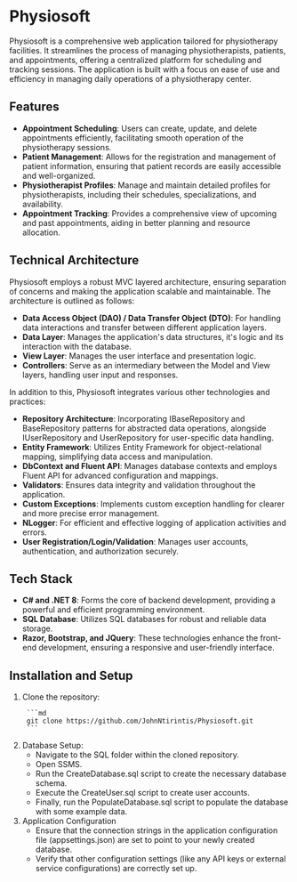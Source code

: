 # Physiosoft

Physiosoft is a comprehensive web application tailored for physiotherapy facilities. It streamlines the process of managing physiotherapists, patients, and appointments, offering a centralized platform for scheduling and tracking sessions. The application is built with a focus on ease of use and efficiency in managing daily operations of a physiotherapy center.

## Features

- **Appointment Scheduling**:  Users can create, update, and delete appointments efficiently, facilitating smooth operation of the physiotherapy sessions.
- **Patient Management**: Allows for the registration and management of patient information, ensuring that patient records are easily accessible and well-organized.
- **Physiotherapist Profiles**: Manage and maintain detailed profiles for physiotherapists, including their schedules, specializations, and availability.
- **Appointment Tracking**: Provides a comprehensive view of upcoming and past appointments, aiding in better planning and resource allocation.

## Technical Architecture

Physiosoft employs a robust MVC layered architecture, ensuring separation of concerns and making the application scalable and maintainable. The architecture is outlined as follows:

- **Data Access Object (DAO) / Data Transfer Object (DTO)**: For handling data interactions and transfer between different application layers.
- **Data Layer**: Manages the application's data structures, it's logic and its interaction with the database.
- **View Layer**: Manages the user interface and presentation logic.
- **Controllers**: Serve as an intermediary between the Model and View layers, handling user input and responses.

In addition to this, Physiosoft integrates various other technologies and practices:

- **Repository Architecture**: Incorporating IBaseRepository and BaseRepository patterns for abstracted data operations, alongside IUserRepository and UserRepository for user-specific data handling.
- **Entity Framework**: Utilizes Entity Framework for object-relational mapping, simplifying data access and manipulation.
- **DbContext and Fluent API**: Manages database contexts and employs Fluent API for advanced configuration and mappings.
- **Validators**: Ensures data integrity and validation throughout the application.
- **Custom Exceptions**: Implements custom exception handling for clearer and more precise error management.
- **NLogger**: For efficient and effective logging of application activities and errors.
- **User Registration/Login/Validation**: Manages user accounts, authentication, and authorization securely.

## Tech Stack
- **C# and .NET 8**: Forms the core of backend development, providing a powerful and efficient programming environment.
- **SQL Database**: Utilizes SQL databases for robust and reliable data storage.
- **Razor, Bootstrap, and JQuery**: These technologies enhance the front-end development, ensuring a responsive and user-friendly interface.

## Installation and Setup
<ol>
  <li>Clone the repository:
    
     ```md
     git clone https://github.com/JohnNtirintis/Physiosoft.git
     ```
  </li>
  <li>Database Setup:
    <ul>
      <li>Navigate to the SQL folder within the cloned repository.</li>
      <li>Open SSMS.</li>
      <li>Run the CreateDatabase.sql script to create the necessary database schema.</li>
      <li>Execute the CreateUser.sql script to create user accounts.</li>
      <li>Finally, run the PopulateDatabase.sql script to populate the database with some example data.</li>
    </ul>
  </li>
  <li>Application Configuration
     <ul>
      <li>Ensure that the connection strings in the application configuration file (appsettings.json) are set to point to your newly created database.</li>
      <li>Verify that other configuration settings (like any API keys or external service configurations) are correctly set up.</li>
    </ul>
  </li>
</ol>


